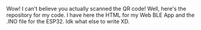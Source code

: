 Wow! I can't believe you actually scanned the QR code!
Well, here's the repository for my code. I have here the HTML for my Web BLE App and the .INO file for the ESP32.
Idk what else to write XD.
